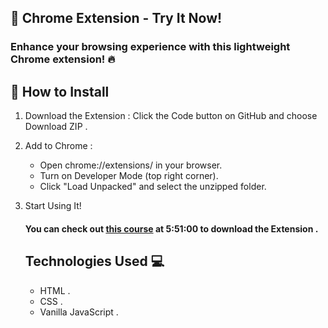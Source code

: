 ## 🚀 Chrome Extension - Try It Now!

### Enhance your browsing experience with this lightweight Chrome extension! 🔥

## 📜 How to Install 

1. Download the Extension : Click the Code button on GitHub and choose Download ZIP .
2. Add to Chrome :
   - Open chrome://extensions/ in your browser.
   - Turn on Developer Mode (top right corner).
   - Click "Load Unpacked" and select the unzipped folder.
3. Start Using It!

   #### You can check out [this course](https://youtu.be/jS4aFq5-91M) at 5:51:00 to download the Extension .

   ## Technologies Used 💻

   - HTML .
   - CSS .
   - Vanilla JavaScript .
   
